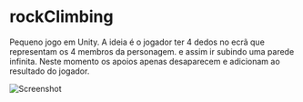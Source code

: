 # rockClimbing

Pequeno jogo em Unity. A ideia é o jogador ter 4 dedos no ecrã que representam os 4 membros da personagem. e assim ir subindo uma parede infinita.
Neste momento os apoios apenas desaparecem e adicionam ao resultado do jogador.


![Screenshot](https://diogo319.github.io/images/pic02.png)

